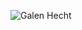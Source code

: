 ![Galen Hecht](https://i1.rgstatic.net/ii/profile.image/626647350906880-1526415779118_Q512/Galen_Hecht.jpg)
